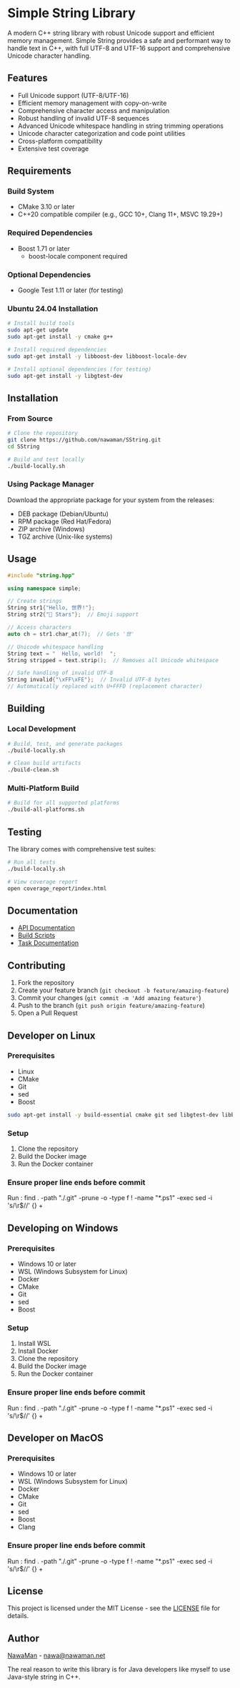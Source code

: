 # Simple String Library

A modern C++ string library with robust Unicode support and efficient memory management. Simple String provides a safe and performant way to handle text in C++, with full UTF-8 and UTF-16 support and comprehensive Unicode character handling.

## Features
- Full Unicode support (UTF-8/UTF-16)
- Efficient memory management with copy-on-write
- Comprehensive character access and manipulation
- Robust handling of invalid UTF-8 sequences
- Advanced Unicode whitespace handling in string trimming operations
- Unicode character categorization and code point utilities
- Cross-platform compatibility
- Extensive test coverage

## Requirements

### Build System
- CMake 3.10 or later
- C++20 compatible compiler (e.g., GCC 10+, Clang 11+, MSVC 19.29+)

### Required Dependencies
- Boost 1.71 or later
  - boost-locale component required

### Optional Dependencies
- Google Test 1.11 or later (for testing)

### Ubuntu 24.04 Installation
```bash
# Install build tools
sudo apt-get update
sudo apt-get install -y cmake g++

# Install required dependencies
sudo apt-get install -y libboost-dev libboost-locale-dev

# Install optional dependencies (for testing)
sudo apt-get install -y libgtest-dev
```

## Installation

### From Source
```bash
# Clone the repository
git clone https://github.com/nawaman/SString.git
cd SString

# Build and test locally
./build-locally.sh
```

### Using Package Manager
Download the appropriate package for your system from the releases:
- DEB package (Debian/Ubuntu)
- RPM package (Red Hat/Fedora)
- ZIP archive (Windows)
- TGZ archive (Unix-like systems)

## Usage
```cpp
#include "string.hpp"

using namespace simple;

// Create strings
String str1{"Hello, 世界!"};
String str2{"🌟 Stars"};  // Emoji support

// Access characters
auto ch = str1.char_at(7);  // Gets '世'

// Unicode whitespace handling
String text = "  Hello, world!  ";
String stripped = text.strip();  // Removes all Unicode whitespace

// Safe handling of invalid UTF-8
String invalid{"\xFF\xFE"};  // Invalid UTF-8 bytes
// Automatically replaced with U+FFFD (replacement character)
```

## Building

### Local Development
```bash
# Build, test, and generate packages
./build-locally.sh

# Clean build artifacts
./build-clean.sh
```

### Multi-Platform Build
```bash
# Build for all supported platforms
./build-all-platforms.sh
```

## Testing
The library comes with comprehensive test suites:
```bash
# Run all tests
./build-locally.sh

# View coverage report
open coverage_report/index.html
```

## Documentation
- [API Documentation](docs/api/README.md)
- [Build Scripts](docs/scripts/build-locally.md)
- [Task Documentation](docs/tasks/)

## Contributing
1. Fork the repository
2. Create your feature branch (`git checkout -b feature/amazing-feature`)
3. Commit your changes (`git commit -m 'Add amazing feature'`)
4. Push to the branch (`git push origin feature/amazing-feature`)
5. Open a Pull Request

## Developer on Linux

### Prerequisites
- Linux
- CMake
- Git
- sed
- Boost

```bash
sudo apt-get install -y build-essential cmake git sed libgtest-dev libboost-all-dev
```

### Setup
1. Clone the repository
2. Build the Docker image
3. Run the Docker container

### Ensure proper line ends before commit

Run : find . -path "./.git" -prune -o -type f ! -name "*.ps1" -exec sed -i 's/\r$//' {} +

## Developing on Windows

### Prerequisites
- Windows 10 or later
- WSL (Windows Subsystem for Linux)
- Docker
- CMake
- Git
- sed
- Boost

### Setup
1. Install WSL
2. Install Docker
3. Clone the repository
4. Build the Docker image
5. Run the Docker container

### Ensure proper line ends before commit

Run : find . -path "./.git" -prune -o -type f ! -name "*.ps1" -exec sed -i 's/\r$//' {} +

## Developer on MacOS

### Prerequisites
- Windows 10 or later
- WSL (Windows Subsystem for Linux)
- Docker
- CMake
- Git
- sed
- Boost
- Clang

### Ensure proper line ends before commit

Run : find . -path "./.git" -prune -o -type f ! -name "*.ps1" -exec sed -i 's/\r$//' {} +

## License
This project is licensed under the MIT License - see the [LICENSE](LICENSE) file for details.

## Author
[NawaMan](https://github.com/nawaman) - nawa@nawaman.net

The real reason to write this library is for Java developers like myself to use Java-style string in C++.